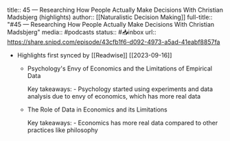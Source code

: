 title:: 45 —  Researching How People Actually Make Decisions With Christian Madsbjerg (highlights)
author:: [[Naturalistic Decision Making]]
full-title:: "\#45 —  Researching How People Actually Make Decisions With Christian Madsbjerg"
media:: #podcasts
status:: #📥inbox
url:: https://share.snipd.com/episode/43cfb1f6-d092-4973-a5ad-41eabf8857fa

- Highlights first synced by [[Readwise]] [[2023-09-16]]
	- Psychology's Envy of Economics and the Limitations of Empirical Data
	  
	  Key takeaways:
	  \- Psychology started using experiments and data analysis due to envy of economics, which has more real data
	- The Role of Data in Economics and its Limitations
	  
	  Key takeaways:
	  \- Economics has more real data compared to other practices like philosophy